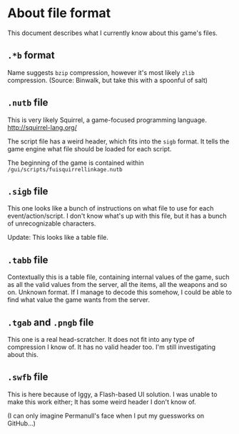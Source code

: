 # About file format
This document describes what I currently know about this game's files.

## `.*b` format
Name suggests `bzip` compression, however it's most likely `zlib` compression. (Source: Binwalk, but take this with a spoonful of salt)

## `.nutb` file
This is very likely Squirrel, a game-focused programming language. http://squirrel-lang.org/

The script file has a weird header, which fits into the `sigb` format. It tells the game engine what file should be loaded for each script.

The beginning of the game is contained within `/gui/scripts/fuisquirrellinkage.nutb`

## `.sigb` file
This one looks like a bunch of instructions on what file to use for each event/action/script. I don't know what's up with this file, but it has a bunch of unrecognizable characters.

Update: This looks like a table file.

## `.tabb` file
Contextually this is a table file, containing internal values of the game, such as all the valid values from the server, all the items, all the weapons and so on. Unknown format. If I manage to decode this somehow, I could be able to find what value the game wants from the server.

## `.tgab` and `.pngb` file
This one is a real head-scratcher. It does not fit into any type of compression I know of. It has no valid header too. I'm still investigating about this.

## `.swfb` file
This is here because of Iggy, a Flash-based UI solution. I was unable to make this work either; It has some weird header I don't know of.


(I can only imagine Permanull's face when I put my guessworks on GitHub...)
